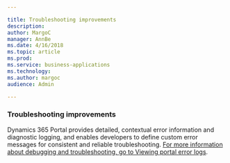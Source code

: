 ```yaml
---

title: Troubleshooting improvements
description: 
author: MargoC
manager: AnnBe
ms.date: 4/16/2018
ms.topic: article
ms.prod: 
ms.service: business-applications
ms.technology: 
ms.author: margoc
audience: Admin

---
```

### Troubleshooting improvements



Dynamics 365 Portal provides detailed, contextual error information and
diagnostic logging, and enables developers to define custom error messages for
consistent and reliable troubleshooting. [For more information about debugging
and troubleshooting, go to Viewing portal error
logs](https://docs.microsoft.com/dynamics365/customer-engagement/portals/view-portal-error-log).
